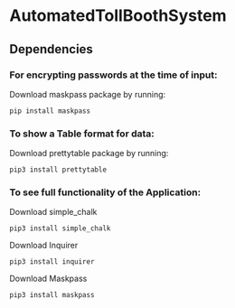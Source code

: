 # AutomatedTollBoothSystem
## Dependencies
### For encrypting passwords at the time of input:
Download maskpass package by running: 
```console
pip install maskpass
```
### To show a Table format for data:
Download prettytable package by running:
```console
pip3 install prettytable
```
### To see full functionality of the Application:
Download simple_chalk
```console
pip3 install simple_chalk
```
Download Inquirer
```console
pip3 install inquirer
```
Download Maskpass
```console
pip3 install maskpass
```
